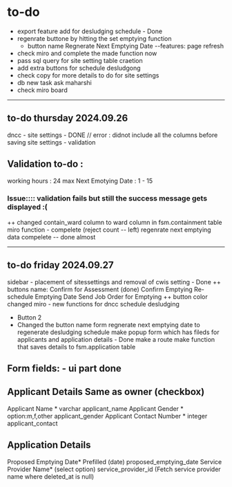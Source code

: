# to-do 

- export feature add for desludging schedule - Done
- regenrate buttone by hitting the set emptying function 
  - button name Regnerate Next Emptying Date
  --features: page refresh
- check miro and complete the made function now  
- pass sql query for site setting table craetion 
- add extra buttons for schedule desludgong 
- check copy for more details to do for site settings 
- db new task ask maharshi 
- check miro board


------------------------------------------------------------------------------------------

## to-do thursday 2024.09.26
dncc - site settings - DONE
// error : didnot include all the columns before saving 
site settings - validation 
## Validation to-do :
working hours : 24 max 
Next Emotying Date : 1 - 15 
### Issue:::: validation fails but still the success message gets displayed :(
  ++ changed contain_ward column to ward column in fsm.containment table
miro function - compelete (reject count -- left)
regenrate next emptying data compelete -- done almost 


--------------------------------------------------------------------------------------

## to-do friday 2024.09.27
sidebar - placement of sitessettings and removal of cwis setting - Done
++ buttons name:
Confirm for Assessment (done)
Confirm Emptying
Re-schedule Emptying Date
Send Job Order for Emptying
++ button color changed
miro - new functions for dncc schedule desludging
- Button 2 
- Changed the button name form regnerate next emptying date to regenerate desludging schedule
  make popup form which has fileds for applicants and application details - Done
  make a route 
  make function that saves details to fsm.application table
 
Form fields: - ui part done
-------------

Applicant Details                               Same as owner (checkbox)
----------------------------------------------------------------------------------------------
Applicant Name *             varchar                applicant_name
Applicant Gender *           option:m,f,other       applicant_gender
Applicant Contact Number *   integer                applicant_contact


Application Details
-----------------------------------------------------------------------------------------------
Proposed Emptying Date*    Prefilled (date)          proposed_emptying_date
Service Provider Name*      (select option)          service_provider_id
(Fetch service provider name where deleted_at is null)